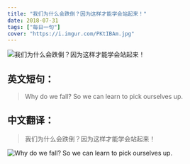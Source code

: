 ```yaml
---
title: "我们为什么会跌倒？因为这样才能学会站起来！"
date: 2018-07-31
tags: ["每日一句"]
cover: "https://i.imgur.com/PKtIBAm.jpg"
---
```


![我们为什么会跌倒？因为这样才能学会站起来！](https://i.imgur.com/jIIiIYK.jpg)

## 英文短句：
> Why do we fall? So we can learn to pick ourselves up.

<!--more-->

## 中文翻译：
> 我们为什么会跌倒？因为这样才能学会站起来！

![Why do we fall? So we can learn to pick ourselves up.](https://i.imgur.com/fI2IqDD.jpg)

